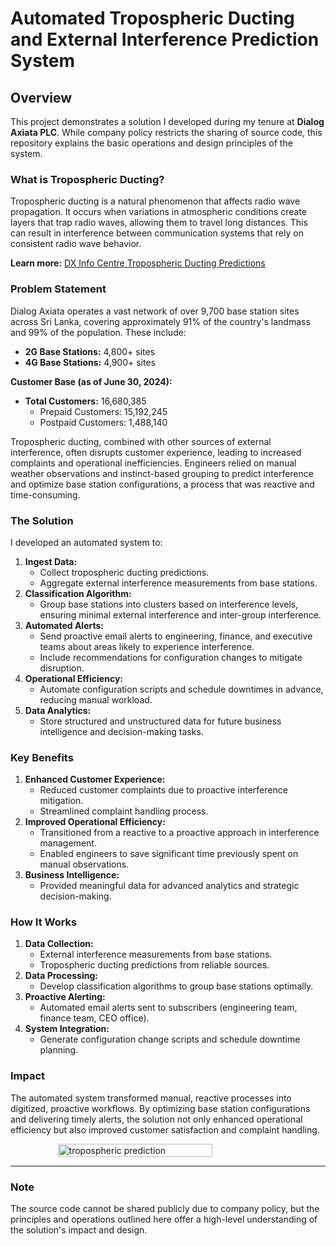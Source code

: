 # Automated Tropospheric Ducting and External Interference Prediction System

## Overview
This project demonstrates a solution I developed during my tenure at **Dialog Axiata PLC**. While company policy restricts the sharing of source code, this repository explains the basic operations and design principles of the system.

### What is Tropospheric Ducting?
Tropospheric ducting is a natural phenomenon that affects radio wave propagation. It occurs when variations in atmospheric conditions create layers that trap radio waves, allowing them to travel long distances. This can result in interference between communication systems that rely on consistent radio wave behavior.

**Learn more:** [DX Info Centre Tropospheric Ducting Predictions](https://dxinfocentre.com/)

### Problem Statement
Dialog Axiata operates a vast network of over 9,700 base station sites across Sri Lanka, covering approximately 91% of the country's landmass and 99% of the population. These include:
- **2G Base Stations:** 4,800+ sites
- **4G Base Stations:** 4,900+ sites

**Customer Base (as of June 30, 2024):**
- **Total Customers:** 16,680,385
  - Prepaid Customers: 15,192,245
  - Postpaid Customers: 1,488,140

Tropospheric ducting, combined with other sources of external interference, often disrupts customer experience, leading to increased complaints and operational inefficiencies. Engineers relied on manual weather observations and instinct-based grouping to predict interference and optimize base station configurations, a process that was reactive and time-consuming.

### The Solution
I developed an automated system to:
1. **Ingest Data:**
   - Collect tropospheric ducting predictions.
   - Aggregate external interference measurements from base stations.
2. **Classification Algorithm:**
   - Group base stations into clusters based on interference levels, ensuring minimal external interference and inter-group interference.
3. **Automated Alerts:**
   - Send proactive email alerts to engineering, finance, and executive teams about areas likely to experience interference.
   - Include recommendations for configuration changes to mitigate disruption.
4. **Operational Efficiency:**
   - Automate configuration scripts and schedule downtimes in advance, reducing manual workload.
5. **Data Analytics:**
   - Store structured and unstructured data for future business intelligence and decision-making tasks.

### Key Benefits
1. **Enhanced Customer Experience:**
   - Reduced customer complaints due to proactive interference mitigation.
   - Streamlined complaint handling process.
2. **Improved Operational Efficiency:**
   - Transitioned from a reactive to a proactive approach in interference management.
   - Enabled engineers to save significant time previously spent on manual observations.
3. **Business Intelligence:**
   - Provided meaningful data for advanced analytics and strategic decision-making.

### How It Works
1. **Data Collection:**
   - External interference measurements from base stations.
   - Tropospheric ducting predictions from reliable sources.
2. **Data Processing:**
   - Develop classification algorithms to group base stations optimally.
3. **Proactive Alerting:**
   - Automated email alerts sent to subscribers (engineering team, finance team, CEO office).
4. **System Integration:**
   - Generate configuration change scripts and schedule downtime planning.

### Impact
The automated system transformed manual, reactive processes into digitized, proactive workflows. By optimizing base station configurations and delivering timely alerts, the solution not only enhanced operational efficiency but also improved customer satisfaction and complaint handling.

<div style="display: flex; justify-content: space-around; align-items: center;" style="margin: 50px 0;">
<img src="https://github.com/Athmajan/athmajan/blob/main/tropospheric.gif" alt="tropospheric prediction" width="70%">
</div>

---

### Note
The source code cannot be shared publicly due to company policy, but the principles and operations outlined here offer a high-level understanding of the solution's impact and design.

